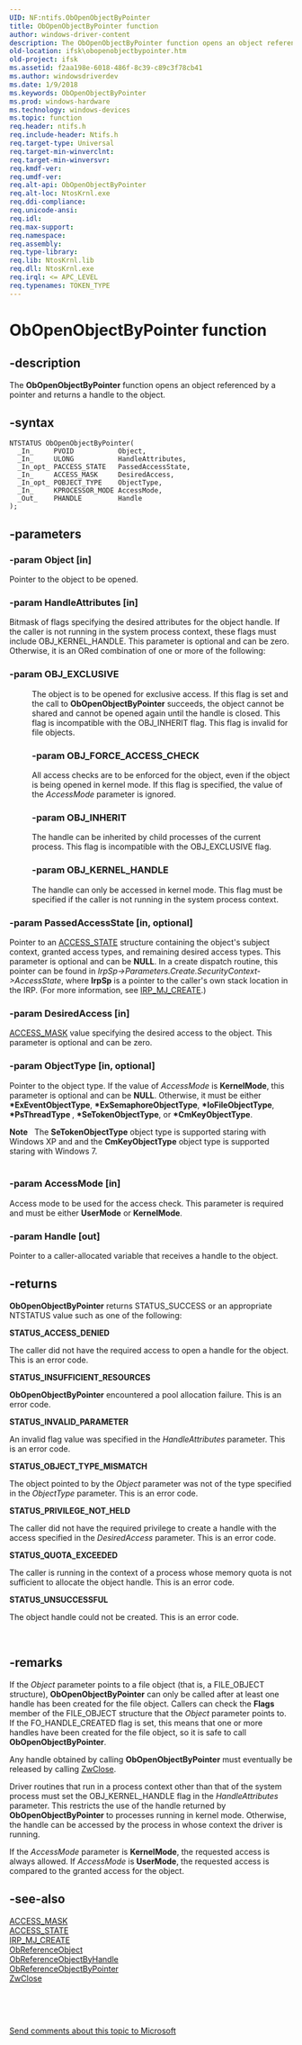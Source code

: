 ```yaml
---
UID: NF:ntifs.ObOpenObjectByPointer
title: ObOpenObjectByPointer function
author: windows-driver-content
description: The ObOpenObjectByPointer function opens an object referenced by a pointer and returns a handle to the object.
old-location: ifsk\obopenobjectbypointer.htm
old-project: ifsk
ms.assetid: f2aa198e-6018-486f-8c39-c89c3f78cb41
ms.author: windowsdriverdev
ms.date: 1/9/2018
ms.keywords: ObOpenObjectByPointer
ms.prod: windows-hardware
ms.technology: windows-devices
ms.topic: function
req.header: ntifs.h
req.include-header: Ntifs.h
req.target-type: Universal
req.target-min-winverclnt: 
req.target-min-winversvr: 
req.kmdf-ver: 
req.umdf-ver: 
req.alt-api: ObOpenObjectByPointer
req.alt-loc: NtosKrnl.exe
req.ddi-compliance: 
req.unicode-ansi: 
req.idl: 
req.max-support: 
req.namespace: 
req.assembly: 
req.type-library: 
req.lib: NtosKrnl.lib
req.dll: NtosKrnl.exe
req.irql: <= APC_LEVEL
req.typenames: TOKEN_TYPE
---
```


# ObOpenObjectByPointer function



## -description

   The <b>ObOpenObjectByPointer</b> function opens an object referenced by a pointer and returns a handle to the object. 



## -syntax

````
NTSTATUS ObOpenObjectByPointer(
  _In_     PVOID           Object,
  _In_     ULONG           HandleAttributes,
  _In_opt_ PACCESS_STATE   PassedAccessState,
  _In_     ACCESS_MASK     DesiredAccess,
  _In_opt_ POBJECT_TYPE    ObjectType,
  _In_     KPROCESSOR_MODE AccessMode,
  _Out_    PHANDLE         Handle
);
````


## -parameters

### -param Object [in]

Pointer to the object to be opened. 


### -param HandleAttributes [in]

Bitmask of flags specifying the desired attributes for the object handle. If the caller is not running in the system process context, these flags must include OBJ_KERNEL_HANDLE. This parameter is optional and can be zero. Otherwise, it is an ORed combination of one or more of the following: 


### -param OBJ_EXCLUSIVE

<dd>
The object is to be opened for exclusive access. If this flag is set and the call to <b>ObOpenObjectByPointer</b> succeeds, the object cannot be shared and cannot be opened again until the handle is closed. This flag is incompatible with the OBJ_INHERIT flag. This flag is invalid for file objects. 


### -param OBJ_FORCE_ACCESS_CHECK

<dd>
All access checks are to be enforced for the object, even if the object is being opened in kernel mode. If this flag is specified, the value of the <i>AccessMode</i> parameter is ignored. 


### -param OBJ_INHERIT

<dd>
The handle can be inherited by child processes of the current process. This flag is incompatible with the OBJ_EXCLUSIVE flag. 


### -param OBJ_KERNEL_HANDLE

<dd>
The handle can only be accessed in kernel mode. This flag must be specified if the caller is not running in the system process context. 

</dd>
</dl>

### -param PassedAccessState [in, optional]

Pointer to an <a href="..\wdm\ns-wdm-_access_state.md">ACCESS_STATE</a> structure containing the object's subject context, granted access types, and remaining desired access types. This parameter is optional and can be <b>NULL</b>. In a create dispatch routine, this pointer can be found in <i>IrpSp-&gt;Parameters.Create.SecurityContext-&gt;AccessState</i>, where <b>IrpSp</b> is a pointer to the caller's own stack location in the IRP. (For more information, see <a href="https://msdn.microsoft.com/library/windows/hardware/ff548630">IRP_MJ_CREATE</a>.) 


### -param DesiredAccess [in]


<a href="https://msdn.microsoft.com/library/windows/hardware/ff540466">ACCESS_MASK</a> value specifying the desired access to the object. This parameter is optional and can be zero. 


### -param ObjectType [in, optional]

Pointer to the object type. If the value of <i>AccessMode</i> is <b>KernelMode</b>, this parameter is optional and can be <b>NULL</b>. Otherwise, it must be either <b>*ExEventObjectType</b>, <b>*ExSemaphoreObjectType</b>, <b>*IoFileObjectType</b>, <b>*PsThreadType </b>, <b>*SeTokenObjectType</b>, or <b>*CmKeyObjectType</b>. 

<div class="alert"><b>Note</b>    The <b>SeTokenObjectType</b> object type is supported staring with Windows XP and  and the <b>CmKeyObjectType</b> object type is supported staring with Windows 7.</div>
<div> </div>

### -param AccessMode [in]

Access mode to be used for the access check. This parameter is required and must be either <b>UserMode</b> or <b>KernelMode</b>. 


### -param Handle [out]

Pointer to a caller-allocated variable that receives a handle to the object. 


## -returns
<b>ObOpenObjectByPointer</b> returns STATUS_SUCCESS or an appropriate NTSTATUS value such as one of the following: 
<dl>
<dt><b>STATUS_ACCESS_DENIED</b></dt>
</dl>The caller did not have the required access to open a handle for the object. This is an error code. 
<dl>
<dt><b>STATUS_INSUFFICIENT_RESOURCES</b></dt>
</dl><b>ObOpenObjectByPointer</b> encountered a pool allocation failure. This is an error code. 
<dl>
<dt><b>STATUS_INVALID_PARAMETER</b></dt>
</dl>An invalid flag value was specified in the <i>HandleAttributes</i> parameter. This is an error code. 
<dl>
<dt><b>STATUS_OBJECT_TYPE_MISMATCH</b></dt>
</dl>The object pointed to by the <i>Object</i> parameter was not of the type specified in the <i>ObjectType</i> parameter. This is an error code. 
<dl>
<dt><b>STATUS_PRIVILEGE_NOT_HELD</b></dt>
</dl>The caller did not have the required privilege to create a handle with the access specified in the <i>DesiredAccess</i> parameter. This is an error code. 
<dl>
<dt><b>STATUS_QUOTA_EXCEEDED</b></dt>
</dl>The caller is running in the context of a process whose memory quota is not sufficient to allocate the object handle. This is an error code. 
<dl>
<dt><b>STATUS_UNSUCCESSFUL</b></dt>
</dl>The object handle could not be created. This is an error code. 

 


## -remarks
If the <i>Object</i> parameter points to a file object (that is, a FILE_OBJECT structure), <b>ObOpenObjectByPointer</b> can only be called after at least one handle has been created for the file object. Callers can check the <b>Flags</b> member of the FILE_OBJECT structure that the <i>Object</i> parameter points to. If the FO_HANDLE_CREATED flag is set, this means that one or more handles have been created for the file object, so it is safe to call <b>ObOpenObjectByPointer</b>. 

Any handle obtained by calling <b>ObOpenObjectByPointer</b> must eventually be released by calling <a href="..\wdm\nf-wdm-zwclose.md">ZwClose</a>. 

Driver routines that run in a process context other than that of the system process must set the OBJ_KERNEL_HANDLE flag in the <i>HandleAttributes</i> parameter. This restricts the use of the handle returned by <b>ObOpenObjectByPointer</b> to processes running in kernel mode. Otherwise, the handle can be accessed by the process in whose context the driver is running. 

If the <i>AccessMode</i> parameter is <b>KernelMode</b>, the requested access is always allowed. If <i>AccessMode</i> is <b>UserMode</b>, the requested access is compared to the granted access for the object. 


## -see-also
<dl>
<dt>
<a href="https://msdn.microsoft.com/library/windows/hardware/ff540466">ACCESS_MASK</a>
</dt>
<dt>
<a href="..\wdm\ns-wdm-_access_state.md">ACCESS_STATE</a>
</dt>
<dt>
<a href="https://msdn.microsoft.com/library/windows/hardware/ff548630">IRP_MJ_CREATE</a>
</dt>
<dt>
<a href="..\wdm\nf-wdm-obreferenceobject.md">ObReferenceObject</a>
</dt>
<dt>
<a href="..\wdm\nf-wdm-obreferenceobjectbyhandle.md">ObReferenceObjectByHandle</a>
</dt>
<dt>
<a href="..\wdm\nf-wdm-obreferenceobjectbypointer.md">ObReferenceObjectByPointer</a>
</dt>
<dt>
<a href="..\wdm\nf-wdm-zwclose.md">ZwClose</a>
</dt>
</dl>
 

 

<a href="mailto:wsddocfb@microsoft.com?subject=Documentation%20feedback [ifsk\ifsk]:%20ObOpenObjectByPointer function%20 RELEASE:%20(1/9/2018)&amp;body=%0A%0APRIVACY STATEMENT%0A%0AWe use your feedback to improve the documentation. We don't use your email address for any other purpose, and we'll remove your email address from our system after the issue that you're reporting is fixed. While we're working to fix this issue, we might send you an email message to ask for more info. Later, we might also send you an email message to let you know that we've addressed your feedback.%0A%0AFor more info about Microsoft's privacy policy, see http://privacy.microsoft.com/en-us/default.aspx." title="Send comments about this topic to Microsoft">Send comments about this topic to Microsoft</a>

